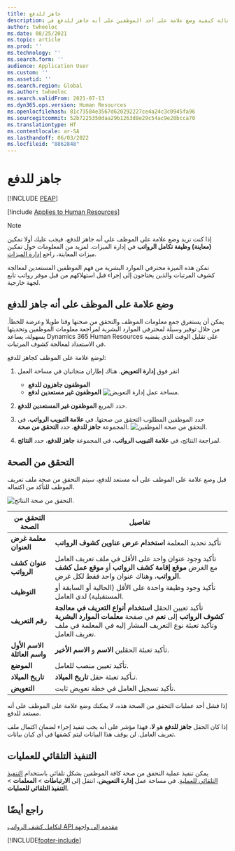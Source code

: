```yaml
---
title: جاهز للدفع
description: توضح هذه المقالة كيفية وضع علامة على أحد الموظفين على أنه جاهز للدفع في Dynamics 365 Human Resources.
author: twheeloc
ms.date: 08/25/2021
ms.topic: article
ms.prod: ''
ms.technology: ''
ms.search.form: ''
audience: Application User
ms.custom: ''
ms.assetid: ''
ms.search.region: Global
ms.author: twheeloc
ms.search.validFrom: 2021-07-13
ms.dyn365.ops.version: Human Resources
ms.openlocfilehash: 81c73584e3567d620292227ce4a24c3c0945fa96
ms.sourcegitcommit: 52b7225350daa29b1263d8e29c54ac9e20bcca70
ms.translationtype: HT
ms.contentlocale: ar-SA
ms.lasthandoff: 06/03/2022
ms.locfileid: "8862848"
---
```

# <a name="ready-to-pay"></a>جاهز للدفع


[!INCLUDE [PEAP](../includes/peap-1.md)]

[!include [Applies to Human Resources](../includes/applies-to-hr.md)]

> [!NOTE]
> إذا كنت تريد وضع علامة على الموظف على أنه جاهز للدفع، فيجب عليك أولا تمكين **(معاينة) وظيفة تكامل الرواتب** في إدارة الميزات. لمزيد من المعلومات حول تمكين ميزات المعاينة، راجع [إدارة الميزات](hr-admin-manage-features.md).

تمكن هذه الميزة محترفي الموارد البشرية من فهم الموظفين المستعدين لمعالجة كشوف المرتبات والذين يحتاجون إلى إجراء قبل استهلاكهم من قبل موفر رواتب تابع لجهة خارجية.

## <a name="mark-employee-as-ready-to-pay"></a>وضع علامة على الموظف على أنه جاهز للدفع

يمكن أن يستغرق جمع معلومات الموظف والتحقق من صحتها وقتا طويلا وعرضة للخطأ. من خلال توفير وسيلة لمحترفي الموارد البشرية لمراجعة معلومات الموظفين وتحديثها بسهولة، يساعد Dynamics 365 Human Resources على تقليل الوقت الذي يقضيه في الاستعداد لمعالجة كشوف المرتبات.

لوضع علامة على الموظف كجاهز للدفع:

1. انقر فوق **إدارة التعويض**. هناك إطاران متجانبان في مساحة العمل 
    - **الموظفون جاهزون للدفع**
    - **الموظفون غير مستعدين لدفع**
    ![مساحة عمل إدارة التعويض.](./media/hr-ready-to-pay-1-workspace.png)

2. حدد المربع **الموظفون غير المستعدين للدفع**.

3. حدد الموظفين المطلوب التحقق من صحتها. في **علامة التبويب الرواتب**، في المجموعة **جاهز للدفع**، حدد **التحقق من صحة**.
    ![التحقق من صحة الموظفين.](./media/hr-ready-to-pay-2-validate.png)

4. لمراجعة النتائج، في **علامة التبويب الرواتب**، في المجموعة **جاهز للدفع**، حدد **النتائج**.

## <a name="validation"></a>التحقق من الصحة

قبل وضع علامة على الموظف على أنه مستعد للدفع، سيتم التحقق من صحة ملف تعريف الموظف للتأكد من اكتماله.

![التحقق من صحة النتائج.](./media/hr-ready-to-pay-3-results.png)

| التحقق من الصحة | تفاصيل |
| --- | --- |
| **معلمة غرض العنوان** | تأكيد تحديد المعلمة **استخدام عرض عناوين كشوف الرواتب** |
| **عنوان كشف الرواتب** | تأكيد وجود عنوان واحد على الأقل في ملف تعريف العامل مع الغرض **موقع إقامة كشف الرواتب** أو **موقع عمل كشف الرواتب**، وهناك عنوان واحد فقط لكل غرض. |
| **التوظيف** | تأكيد وجود وظيفة واحدة على الأقل (الحالية أو السابقة أو المستقبلية) لدى العامل. |
| **رقم التعريف** | تأكيد تعيين الحقل **استخدام أنواع التعريف في معالجة كشوف الرواتب** إلى **نعم** في صفحة **معلمات الموارد البشرية** وتأكيد تعبئة نوع التعريف المشار إليه في المعلمة في ملف تعريف العامل. |
| **الاسم الأول واسم العائلة** | تأكيد تعبئة الحقلين **الاسم** و **الاسم الأخير**.|
| **الموضع** | تأكيد تعيين منصب للعامل. |
| **تاريخ الميلاد** | تـأكيد تعبئة حقل **تاريخ الميلاد**. |
| **التعويض** | تأكيد تسجيل العامل في خطة تعويض ثابت. |

إذا فشل أحد عمليات التحقق من الصحة هذه، لا يمكنك وضع علامة على الموظف على أنه مستعد للدفع.

إذا كان الحقل **جاهز للدفع** هو **لا**، فهذا مؤشر على أنه يجب تنفيذ إجراء لضمان اكتمال ملف تعريف العامل. لن يوقف هذا البيانات ليتم كشفها في أي كيان بيانات. 

## <a name="process-automation"></a>التنفيذ التلقائي للعمليات

يمكن تنفيذ عملية التحقق من صحة كافة الموظفين بشكل تلقائي باستخدام [التنفيذ التلقائي للعملية](/dynamics365/fin-ops-core/dev-itpro/sysadmin/process-automation). في مساحة عمل **إدارة التعويض**، انتقل إلى **الارتباطات** \> **المعلمات** \> **التنفيذ التلقائي للعمليات**.

## <a name="see-also"></a>راجع أيضًا

[‏‫مقدمة إلى واجهة API لتكامل كشف الرواتب](hr-admin-integration-payroll-api-introduction.md)<br>

[!INCLUDE[footer-include](../includes/footer-banner.md)]
